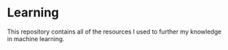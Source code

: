 # Learning


This repository contains all of the resources I used to further my knowledge in machine learning. 
